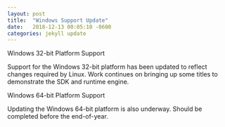 ```yaml
---
layout: post
title:  "Windows Support Update"
date:   2018-12-13 00:05:10 -0600
categories: jekyll update
---
```

Windows 32-bit Platform Support

Support for the Windows 32-bit platform has been updated to reflect changes required by Linux. Work continues on bringing up some titles to demonstrate the SDK and runtime engine.

Windows 64-bit Platform Support

Updating the Windows 64-bit platform is also underway. Should be completed before the end-of-year.
